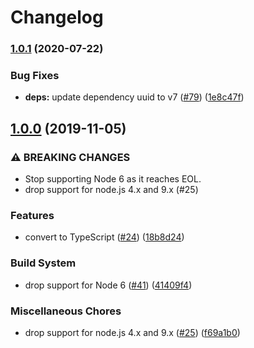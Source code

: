 # Changelog

### [1.0.1](https://www.github.com/google/eventid-js/compare/v1.0.0...v1.0.1) (2020-07-22)


### Bug Fixes

* **deps:** update dependency uuid to v7 ([#79](https://www.github.com/google/eventid-js/issues/79)) ([1e8c47f](https://www.github.com/google/eventid-js/commit/1e8c47f982ecadad583952847bcc3919d8ca498e))

## [1.0.0](https://www.github.com/google/eventid-js/compare/v0.1.2...v1.0.0) (2019-11-05)


### ⚠ BREAKING CHANGES

* Stop supporting Node 6 as it reaches EOL.
* drop support for node.js 4.x and 9.x (#25)

### Features

* convert to TypeScript ([#24](https://www.github.com/google/eventid-js/issues/24)) ([18b8d24](https://www.github.com/google/eventid-js/commit/18b8d24ea0eaf878cf2beef1b153da9fae1cc691))


### Build System

* drop support for Node 6 ([#41](https://www.github.com/google/eventid-js/issues/41)) ([41409f4](https://www.github.com/google/eventid-js/commit/41409f4ac4f4591b1e67767ba14254d92247c152))


### Miscellaneous Chores

* drop support for node.js 4.x and 9.x ([#25](https://www.github.com/google/eventid-js/issues/25)) ([f69a1b0](https://www.github.com/google/eventid-js/commit/f69a1b0630bbf8b7d6b163795915558819f8e5c1))
